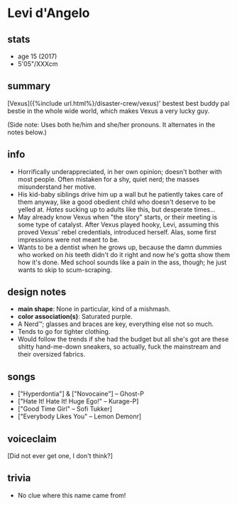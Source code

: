 # Levi d'Angelo

## stats
- age 15 (2017)
- 5\'05\"/XXXcm

## summary
[Vexus]({%include url.html%}/disaster-crew/vexus)' bestest best buddy pal bestie in the whole wide world, which makes Vexus a very lucky guy.

(Side note: Uses both he/him and she/her pronouns. It alternates in the notes below.)

## info
- Horrifically underappreciated, in her own opinion; doesn't bother with most people. Often mistaken for a shy, quiet nerd; the masses misunderstand her motive.
- His kid-baby siblings drive him up a wall but he patiently takes care of them anyway, like a good obedient child who doesn't deserve to be yelled at. *Hates* sucking up to adults like this, but desperate times...
- May already know Vexus when "the story" starts, or their meeting is some type of catalyst. After Vexus played hooky, Levi, assuming this proved Vexus' rebel credentials, introduced herself. Alas, some first impressions were not meant to be.
- Wants to be a dentist when he grows up, because the damn dummies who worked on *his* teeth didn't do it right and now he's gotta show them how it's done. Med school sounds like a pain in the ass, though; he just wants to skip to scum-scraping.

## design notes
- <b>main shape</b>: None in particular, kind of a mishmash.
- <b>color association(s)</b>: Saturated purple.
- A Nerd™; glasses and braces are key, everything else not so much.
- Tends to go for tighter clothing.
- Would follow the trends if she had the budget but all she's got are these shitty hand-me-down sneakers, so actually, fuck the mainstream and their oversized fabrics.

## songs
- ["Hyperdontia"] & ["Novocaine"] – Ghost-P
- ["Hate It! Hate It! Huge Ego!" – Kurage-P]
- ["Good Time Girl" – Sofi Tukker]
- ["Everybody Likes You" – Lemon Demonr]

## voiceclaim
\[Did not ever get one, I don't think?]

## trivia
- No clue where this name came from!